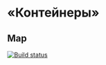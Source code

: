 # «Контейнеры»
## Map
[![Build status](https://ci.appveyor.com/api/projects/status/hk2axrh544o3n1ul?svg=true)](https://ci.appveyor.com/project/bochkarevatat/containermap)